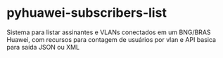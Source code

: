 # pyhuawei-subscribers-list
Sistema para listar assinantes e VLANs conectados em um BNG/BRAS Huawei, com recursos para contagem de usuários por vlan e API basica para saída JSON ou XML
